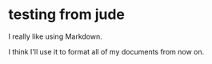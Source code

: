 # testing from jude

I really like using Markdown.

I think I'll use it to format all of my documents from now on.